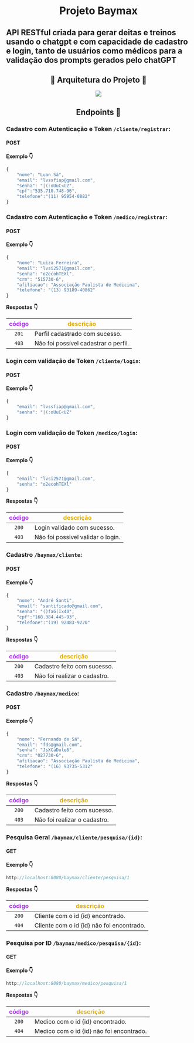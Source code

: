 <h1 align="center">Projeto Baymax</h1>

<h2> API RESTful criada para gerar deitas e treinos usando o chatgpt e com capacidade de cadastro e login, tanto de usuários como médicos para a validação dos prompts gerados pelo chatGPT</h2>

<h2 align="center">🔧 Arquitetura do Projeto 🔨</h2>
<div align="center">
    <img height src="https://cdn.discordapp.com/attachments/946468431794954250/1109516890503651378/Mapa_Mental_com_brainstorm_escrito_a_mao_colorido.png"/>
</div>

<h2 align="center">Endpoints 📖</h2>

### Cadastro com Autenticação e Token **`/cliente/registrar`**:

#### POST

**Exemplo 👇**
```js
{
	"nome": "Luan Sá",
	"email": "lvssfiap@gmail.com",
	"senha": "|(:oUuC<UZ",
	"cpf":"535.710.748-96",
	"telefone":"(11) 95954-0882"
}
```

### Cadastro com Autenticação e Token **`/medico/registrar`**:

#### POST

**Exemplo 👇**
```js
{
	"nome": "Luiza Ferreira",
	"email": "lvsi2571@gmail.com",
	"senha": "o2ecohTEXl",
	"crm": "515730-6",
	"afiliacao": "Associação Paulista de Medicina",
	"telefone": "(13) 93189-40862"
}
```

**Respostas 👇**

| <font color="#aa31f5">código</font> | <font color="#e0af0d">descrição</font> |
|:------:|-----------|
| `201` | Perfil cadastrado com sucesso.
| `403` | Não foi possível cadastrar o perfil.

### Login com validação de Token **`/cliente/login`**:

#### POST

**Exemplo 👇**
```js
{
	"email": "lvssfiap@gmail.com",
	"senha": "|(:oUuC<UZ"
}
```

### Login com validação de Token **`/medico/login`**:

#### POST

**Exemplo 👇**
```js
{
	"email": "lvsi2571@gmail.com",
	"senha": "o2ecohTEXl"
}
```

**Respostas 👇**

| <font color="#aa31f5">código</font> | <font color="#e0af0d">descrição</font> |
|:------:|-----------|
| `200` | Login validado com sucesso.
| `403` | Não foi possivel validar o login.

### Cadastro **`/baymax/cliente`**:

#### POST

**Exemplo 👇**
```js
{
	"nome": "André Santi",
	"email": "santificado@gmail.com",
	"senha": "()faG(Ix40",
	"cpf":"168.384.445-93",
	"telefone":"(19) 92483-9220"
}
```

**Respostas 👇**

| <font color="#aa31f5">código</font> | <font color="#e0af0d">descrição</font> |
|:------:|-----------|
| `200` | Cadastro feito com sucesso.
| `403` | Não foi realizar o cadastro.

### Cadastro **`/baymax/medico`**:

#### POST

**Exemplo 👇**
```js
{
	"nome": "Fernando de Sá",
	"email": "fds@gmail.com",
	"senha": "JsXCaDule6",
	"crm": "027730-6",
	"afiliacao": "Associação Paulista de Medicina",
	"telefone": "(16) 93735-5312"
}
```

**Respostas 👇**

| <font color="#aa31f5">código</font> | <font color="#e0af0d">descrição</font> |
|:------:|-----------|
| `200` | Cadastro feito com sucesso.
| `403` | Não foi realizar o cadastro.

### Pesquisa Geral **`/baymax/cliente/pesquisa/{id}`**:

#### GET

**Exemplo 👇**
```js
http://localhost:8080/baymax/cliente/pesquisa/1
```

**Respostas 👇**

| <font color="#aa31f5">código</font> | <font color="#e0af0d">descrição</font> |
|:------:|-----------|
| `200` | Cliente com o id {id} encontrado.
| `404` | Cliente com o id {id} não foi encontrado.

### Pesquisa por ID **`/baymax/medico/pesquisa/{id}`**:

#### GET

**Exemplo 👇**
```js
http://localhost:8080/baymax/medico/pesquisa/1
```

**Respostas 👇**

| <font color="#aa31f5">código</font> | <font color="#e0af0d">descrição</font> |
|:------:|-----------|
| `200` | Medico com o id {id} encontrado.
| `404` | Medico com o id {id} não foi encontrado.



